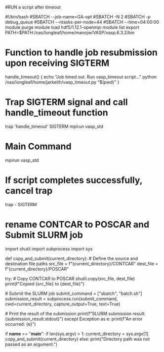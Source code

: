 #RUN a script after timeout

#!/bin/bash
#SBATCH --job-name=GA-opt
#SBATCH -N 2
#SBATCH -p debug_queue
#SBATCH --ntasks-per-node=44
#SBATCH --time=04:00:00
module purge
module load hdf5/1.12.1-openmpi
module list
export PATH=$PATH:/nas/longleaf/home/manojw/VASP/vasp.6.3.2/bin
# Function to handle job resubmission upon receiving SIGTERM
handle_timeout() {
    echo "Job timed out. Run vasp_timeout script..."
    python /nas/longleaf/home/jarkeith/vasp_timeout.py "$(pwd)"
}
# Trap SIGTERM signal and call handle_timeout function
trap 'handle_timeout' SIGTERM mpirun vasp_std
# Main Command
mpirun vasp_std
# If script completes successfully, cancel trap
trap - SIGTERM



# rename CONTCAR to POSCAR and Submit SLURM job
import shutil
import subprocess
import sys


def copy_and_submit(current_directory):
    # Define the source and destination file paths
    src_file = f"{current_directory}/CONTCAR"
    dest_file = f"{current_directory}/POSCAR"

    try:
        # Copy CONTCAR to POSCAR
        shutil.copy(src_file, dest_file)
        print(f"Copied {src_file} to {dest_file}")

        # Submit the SLURM job
        submit_command = ["sbatch", "batch.sh"]
        submission_result = subprocess.run(submit_command, cwd=current_directory, capture_output=True, text=True)

        # Print the result of the submission
        print(f"SLURM submission result: {submission_result.stdout}")
    except Exception as e:
        print(f"An error occurred: {e}")


if __name__ == "__main__":
    if len(sys.argv) > 1:
        current_directory = sys.argv[1]
        copy_and_submit(current_directory)
    else:
        print("Directory path was not passed as an argument.")

